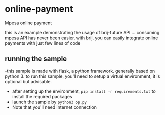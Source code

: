 # online-payment
Mpesa online payment

this is an example demonstrating the usage of brij-future API ...
consuming mpesa API has never been easier. with brij, you can easily integrate online payments with just few lines of code

## running the sample
-this sample is made with flask, a python framework. generally based on python 3. 
to run this sample, you'll need to setup a virtual environment, it is optional but advisable. 
- after setting up the environment, ```pip install -r requirements.txt``` to install the required packages
- launch the sample by ```python3 op.py```
- Note that you'll need internet connection
